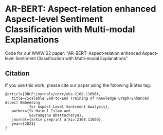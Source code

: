 # AR-BERT: Aspect-relation enhanced Aspect-level Sentiment Classification with Multi-modal Explanations
Code for our WWW'22 paper: "AR-BERT: Aspect-relation enhanced Aspect-level Sentiment Classification with Multi-modal Explanations"

## Citation

If you use this work, please cite our paper using the following Bibtex tag:

    @article{DBLP:journals/corr/abs-2108-11656t,
       title={Scalable End-to-End Training of Knowledge Graph-Enhanced Aspect Embedding
               for Aspect Level Sentiment Analysis},
       author={Sk Mainul Islam and
               Sourangshu Bhattacharya},
       journal={arXiv preprint arXiv:2108.11656},
       year={2021}
    }
